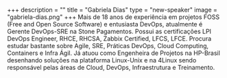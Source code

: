 +++
description = ""
title = "Gabriela Dias"
type = "new-speaker"
image = "gabriela-dias.png"
+++
Mais de 18 anos de experiência em projetos FOSS (Free and Open Source Software) e entusiasta DevOps, atualmente é Gerente DevOps-SRE na Stone Pagamentos. Possui as certificações LPI DevOps Engineer, RHCE, RHCSA, Zabbix Certified, LFCS, LFCE. Procura estudar bastante sobre Agile, SRE, Práticas DevOps, Cloud Computing, Containers e Infra Ágil. Já atuou como Engenheira de Projetos na HP-Brasil desenhando soluções na plataforma Linux-Unix e na 4Linux sendo responsável pelas áreas de Cloud, DevOps, Infraestrutura e Treinamento.